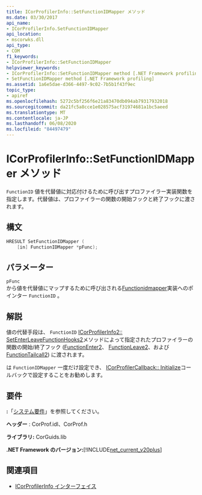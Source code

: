 ```yaml
---
title: ICorProfilerInfo::SetFunctionIDMapper メソッド
ms.date: 03/30/2017
api_name:
- ICorProfilerInfo.SetFunctionIDMapper
api_location:
- mscorwks.dll
api_type:
- COM
f1_keywords:
- ICorProfilerInfo::SetFunctionIDMapper
helpviewer_keywords:
- ICorProfilerInfo::SetFunctionIDMapper method [.NET Framework profiling]
- SetFunctionIDMapper method [.NET Framework profiling]
ms.assetid: 1a6e5dae-d366-4497-9c02-7b5b1f43f9ec
topic_type:
- apiref
ms.openlocfilehash: 5272c5bf256f6e21a83470db094ab79317932018
ms.sourcegitcommit: da21fc5a8cce1e028575acf31974681a1bc5aeed
ms.translationtype: MT
ms.contentlocale: ja-JP
ms.lasthandoff: 06/08/2020
ms.locfileid: "84497479"
---
```

# <a name="icorprofilerinfosetfunctionidmapper-method"></a>ICorProfilerInfo::SetFunctionIDMapper メソッド
`FunctionID` 値を代替値に対応付けるために呼び出すプロファイラー実装関数を指定します。代替値は、プロファイラーの関数の開始フックと終了フックに渡されます。  
  
## <a name="syntax"></a>構文  
  
```cpp  
HRESULT SetFunctionIDMapper (  
    [in] FunctionIDMapper *pFunc);  
```  
  
## <a name="parameters"></a>パラメーター  
 `pFunc`  
 から値を代替値にマップするために呼び出される[Functionidmapper](functionidmapper-function.md)実装へのポインター `FunctionID` 。  
  
## <a name="remarks"></a>解説  
 値の代替手段は、 `FunctionID` [ICorProfilerInfo2:: SetEnterLeaveFunctionHooks2](icorprofilerinfo2-setenterleavefunctionhooks2-method.md)メソッドによって指定されたプロファイラーの関数の開始/終了フック ([FunctionEnter2](functionenter2-function.md)、 [FunctionLeave2](functionleave2-function.md)、および[FunctionTailcall2](functiontailcall2-function.md)) に渡されます。  
  
 は `FunctionIDMapper` 一度だけ設定でき、 [ICorProfilerCallback:: Initialize](icorprofilercallback-initialize-method.md)コールバックで設定することをお勧めします。  
  
## <a name="requirements"></a>要件  
 **:**「[システム要件](../../get-started/system-requirements.md)」を参照してください。  
  
 **ヘッダー** : CorProf.idl、CorProf.h  
  
 **ライブラリ:** CorGuids.lib  
  
 **.NET Framework のバージョン:**[!INCLUDE[net_current_v20plus](../../../../includes/net-current-v20plus-md.md)]  
  
## <a name="see-also"></a>関連項目

- [ICorProfilerInfo インターフェイス](icorprofilerinfo-interface.md)
